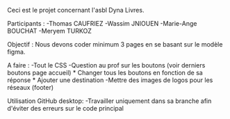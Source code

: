 Ceci est le projet concernant l'asbl Dyna Livres.

Participants :
-Thomas CAUFRIEZ
-Wassim JNIOUEN
-Marie-Ange BOUCHAT
-Meryem TURKOZ

Objectif :
Nous devons coder minimum 3 pages en se basant sur le modèle figma.

A faire :
-Tout le CSS
-Question au prof sur les boutons (voir derniers boutons page accueil)
    * Changer tous les boutons en fonction de sa réponse
    * Ajouter une destination
-Mettre des images de logos pour les réseaux (footer)

Utilisation GitHub desktop:
-Travailler uniquement dans sa branche afin d'éviter des erreurs sur le code principal